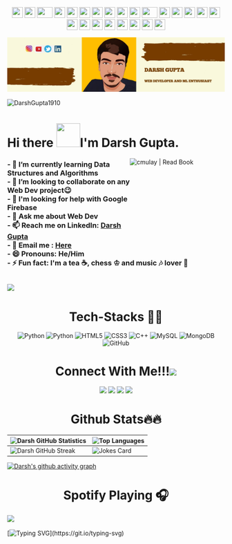 <div align="center">
    <img src="https://cultofthepartyparrot.com/parrots/hd/githubparrot.gif" width="25" height="25"/>
    <img src="https://cultofthepartyparrot.com/flags/hd/iranparrot.gif" width="25" height="25"/>
    <img src="https://cultofthepartyparrot.com/parrots/asyncparrot.gif" width="36" height="25"/>
    <img src="https://cultofthepartyparrot.com/parrots/exceptionallyfastparrot.gif" width="25" height="25"/>
    <img src="https://cultofthepartyparrot.com/parrots/hd/60fpsparrot.gif" width="25" height="25"/>
    <img src="https://cultofthepartyparrot.com/parrots/hd/jumpingparrot.gif" width="25" height="25"/>
    <img src="https://cultofthepartyparrot.com/parrots/hd/opensourceparrot.gif" width="25" height="25"/>
    <img src="https://cultofthepartyparrot.com/parrots/hd/dealwithitnowparrot.gif" width="25" height="25"/>
    <img src="https://cultofthepartyparrot.com/parrots/hd/hypnoparrotlight.gif" width="25" height="25"/>
    <img src="https://cultofthepartyparrot.com/parrots/databaseparrot.gif" width="25" height="25"/>
    <img src="https://cultofthepartyparrot.com/parrots/fixparrot.gif" width="36" height="25"/>
    <img src="https://cultofthepartyparrot.com/parrots/hd/laptop_parrot.gif" width="25" height="25"/>
    <img src="https://cultofthepartyparrot.com/parrots/hd/spinningparrot.gif" width="25" height="25"/>
    <img src="https://cultofthepartyparrot.com/parrots/hd/levitationparrot.gif" width="25" height="25"/>
    <img src="https://cultofthepartyparrot.com/parrots/hd/meldparrot.gif" width="25" height="25"/>
    <img src="https://cultofthepartyparrot.com/parrots/slomoparrot.gif" width="25" height="25"/>
    <img src="https://cultofthepartyparrot.com/parrots/hd/moonwalkingparrot.gif" width="25" height="25"/>
    <img src="https://cultofthepartyparrot.com/parrots/hd/stableparrot.gif" width="25" height="25"/>
    <img src="https://cultofthepartyparrot.com/parrots/hd/scienceparrot.gif" width="25" height="25"/>
    <img src="https://cultofthepartyparrot.com/parrots/hd/pirateparrot.gif" width="25" height="25"/>
    <img src="https://cultofthepartyparrot.com/parrots/hd/footballparrot.gif" width="25" height="25"/>
    <img src="https://cultofthepartyparrot.com/parrots/hd/illuminatiparrot.gif" width="25" height="25"/>
    <img src="https://cultofthepartyparrot.com/parrots/hd/hypnoparrotdark.gif" width="25" height="25"/>
    <img src="https://cultofthepartyparrot.com/parrots/hd/mustacheparrot.gif" width="25" height="25"/>
</div>

[![MastHead](https://github.com/DarshGupta1910/DarshGupta1910/blob/main/Darsh%20Gupta.jpg)](https://www.linkedin.com/in/darsh-gupta-1910/)

<p align="left"> <img src="https://komarev.com/ghpvc/?username=DarshGupta1910&label=Profile%20Views&color=orange&style=flat-square" alt="DarshGupta1910"></p>

<h1>Hi there <img src="https://github.com/mitul3737/mitul3737/blob/main/Wave.gif" height="55px" width="55px">I'm Darsh Gupta. </h1>

<img align="right" alt="cmulay | Read Book" src="https://github.com/CyberBoyAyush/CyberBoyAyush/blob/master/designs/multi.gif" width="220" height="220" />
<h3>
- 🌱 I’m currently learning Data Structures and Algorithms <br>
- 👯 I’m looking to collaborate on any Web Dev project😉 <br>
- 🤔 I'm looking for help with Google Firebase <br>
- 💬 Ask me about Web Dev <br>
  - 📫 Reach me on LinkedIn: <a href = "https://www.linkedin.com/in/darsh-gupta-1910/">Darsh Gupta</a><br>
  - 📧 Email me : <a href = "mailto:darsh.gupta2020@vitstudent.ac.in">Here</a> <br>
- 😄 Pronouns: He/Him <br>
- ⚡ Fun fact: I'm a tea ☕, chess ♔  and music 🎶 lover 💖<br>
</h3>
<br>
<a href="https://github.com/404"><img src="https://user-images.githubusercontent.com/73097560/115834477-dbab4500-a447-11eb-908a-139a6edaec5c.gif"></a>
<h1 align = "Center">Tech-Stacks 👨‍💻</h1>
<p align="center">
<img alt="Python" src="https://img.shields.io/badge/python-%2314354C.svg?&style=for-the-badge&logo=python&logoColor=white"/>
<img alt="Python" src="https://img.shields.io/badge/Javascript-faff00.svg?&style=for-the-badge&logo=javascript&logoColor=black"/>
<img alt="HTML5" src="https://img.shields.io/badge/html5-%23E34F26.svg?&style=for-the-badge&logo=html5&logoColor=white"/>
<img alt="CSS3" src="https://img.shields.io/badge/css3-%231572B6.svg?&style=for-the-badge&logo=css3&logoColor=white"/>
<img alt="C++" src="https://img.shields.io/badge/c++-%2300599C.svg?&style=for-the-badge&logo=c%2B%2B&ogoColor=white"/>
<img alt="MySQL" src="https://img.shields.io/badge/mysql-%2300f.svg?&style=for-the-badge&logo=mysql&logoColor=white"/>
<img alt="MongoDB" src ="https://img.shields.io/badge/MongoDB-%234ea94b.svg?&style=for-the-badge&logo=mongodb&logoColor=white"/>
<img alt="GitHub" src="https://img.shields.io/badge/github-%23921011.svg?&style=for-the-badge&logo=github&logoColor=white"/>
</p>
<h1 align="Center">Connect With Me!!!<img align="center" src="https://github.com/CyberBoyAyush/CyberBoyAyush/blob/master/gifs/Handshake.gif" height="33px" /></h1>
<p align = "center">
<a href="https://twitter.com/The_Darsh_Gupta"><img src="https://img.icons8.com/nolan/64/twitter.png"/></a>
<a href="mailto:darsh.gupta2020@vitstudent.ac.in"><img src="https://img.icons8.com/nolan/64/new-post.png"/></a>
<a href="https://www.instagram.com/darsh_gupta_1910/"><img src="https://img.icons8.com/nolan/64/instagram-new.png"/></a>
<a href="https://www.linkedin.com/in/darsh-gupta-1910/"><img src="https://img.icons8.com/nolan/64/linkedin.png"/></a>
</p>   
<h1 align="Center">Github Stats🔥🔥</h1> 

| ![Darsh GitHub Statistics](https://github-readme-stats.vercel.app/api?username=DarshGupta1910&show_icons=true) | ![Top Languages](https://github-readme-stats.vercel.app/api/top-langs/?username=DarshGupta1910) |
| --- | --- |
| ![Darsh GitHub Streak](https://github-readme-streak-stats.herokuapp.com/?user=DarshGupta1910) | ![Jokes Card](https://readme-jokes.vercel.app/api) |

[![Darsh's github activity graph](https://activity-graph.herokuapp.com/graph?username=DarshGupta1910&custom_title=Darsh%20Gupta's%20Contribution%20Graph&theme=react-dark)](https://github.com/ashutosh00710/github-readme-activity-graph)

<h1 align = 'Center'>Spotify Playing 🎧 </h1>
    
<img src = "https://novatorem-darshgupta1910.vercel.app/api/spotify"> 

[![Typing SVG](https://readme-typing-svg.herokuapp.com?color=F70003&center=true&vCenter=true&lines=Thanks+for+checking+my+profile!%F0%9F%A4%9D;Show+some+%F0%9F%92%96+by+starring+my+repos!)](https://git.io/typing-svg)
